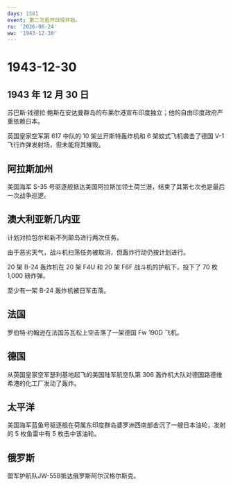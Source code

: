 ```yaml
---
days: 1581
event: 第二次若开战役开始。
ru: '2026-06-24'
ww: '1943-12-30'
---
```


# 1943-12-30

## 1943 年 12 月 30 日

苏巴斯·钱德拉·鲍斯在安达曼群岛的布莱尔港宣布印度独立；他的自由印度政府严重依赖日本。

英国皇家空军第 617 中队的 10 架兰开斯特轰炸机和 6 架蚊式飞机袭击了德国
V-1 飞行炸弹发射场，但未能将其摧毁。

## 阿拉斯加州

美国海军 S-35
号驱逐舰抵达美国阿拉斯加领土荷兰港，结束了其第七次也是最后一次战争巡逻。

## 澳大利亚新几内亚

计划对拉包尔和新不列颠岛进行两次任务。

由于恶劣天气，战斗机扫荡任务被取消，但轰炸行动仍按计划进行。

20 架 B-24 轰炸机在 20 架 F4U 和 20 架 F6F 战斗机的护航下，投下了 70 枚
1,000 磅炸弹。

至少有一架 B-24 轰炸机被日军击落。

## 法国

罗伯特·约翰逊在法国苏瓦松上空击落了一架德国 Fw 190D 飞机。

## 德国

从英国皇家空军瑟利基地起飞的美国陆军航空队第 306
轰炸机大队对德国路德维希港的化工厂发动了轰炸。

## 太平洋

美国海军蓝鱼号驱逐舰在荷属东印度群岛婆罗洲西南部击沉了一艘日本油轮，发射的
5 枚鱼雷中有 5 枚击中该油轮。

## 俄罗斯

盟军护航队JW-55B抵达俄罗斯阿尔汉格尔斯克。